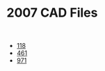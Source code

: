 # 2007 CAD Files

<br>

- [118](https://ccisdrobonauts.org/uploads/26/cc/26cceaf926346b62a0db2cbce3884f51.zip)
- [461](https://grabcad.com/library/frc-461-s-2007-1)
- [971](https://cad.onshape.com/documents/f4b2414e3f1d8a027e863bb8/w/2e2f499b9ecc366d7e7c57ff/e/b81ee5ccadf9fd76521ee6d2)
